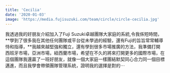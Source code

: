 ```yaml
---
title: 'Cecilia'
date: '2020-01-03'
image: 'https://media.fujisuzuki.com/team/circle/circle-cecilia.jpg'
---
```

我透過我的好朋友介紹加入了Fuji Suzuki卓越團隊大家庭的系統,令我係短時間，**學到了很多我在其他任何團隊或平台從未學過的經驗，還有Fuji的旨旨常常輔導恃和指導，**我越來越堅強和獨立，還有學到很多市場推廣的方法，我準備打開西班牙市場，亞洲市場，紐西蘭市場，希望在不久的將來打開更多的國際市場，在這個團隊我還贏了一班好朋友，就像一個大家庭一樣團結默契同心合力同一個目標邁進，而且我學會帶領團隊管理系統，證明我的選擇是對的⋯